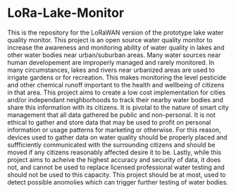 # LoRa-Lake-Monitor
This is the repository for the LoRaWAN version of the prototype lake water quality monitor.
This project is an open source water quality monitor to increase the awareness and monitoring ability of water quality in lakes and other water bodies near urban/suburban areas. Many water sources near human developement are improperly managed and rarely monitored. In many circumstances, lakes and rivers near urbanized areas are used to irrigate gardens or for recreation. This makes monitoring the level pesticide and other chemical runoff important to the health and wellbeing of citizens in that area.
This project aims to create a low cost implementation for cities and/or independant neighborhoods to track their nearby water bodies and share this information with its citizens. It is pivotal to the nature of smart city management that all data gathered be public and non-personal. It is not ethical to gather and store data that may be used to profit on personal information or usage patterns for marketing or otherwise.
For this reason, devices used to gather data on water quality should be properly placed and suffficiently communicated with the surrounding citizens and should be moved if any citizens reasonably affected desire it to be.
Lastly, while this project aims to acheive the highest accuracy and security of data, it does not, and cannot be used to replace licensed professional water testing and should not be used to this capacity. This project should be at most, used to detect possible anomolies which can trigger further testing of water bodies.
